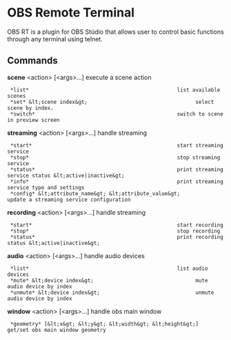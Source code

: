 # OBS Remote Terminal

OBS RT is a plugin for OBS Stúdio that allows user to control basic functions through any terminal using telnet.

## Commands

 **scene** &lt;action&gt; [&lt;args&gt;...]                             execute a scene action

     *list*                                                list available scenes
     *set* &lt;scene index&gt;                                   select scene by index.
     *switch*                                              switch to scene in preview screen

 **streaming** &lt;action&gt; [&lt;args&gt;...]                         handle streaming

     *start*                                               start streaming service
     *stop*                                                stop streaming service
     *status*                                              print streaming service status &lt;active|inactive&gt;
     *info*                                                print streaming service type and settings
     *config* &lt;attribute_name&gt; &lt;attribute_value&gt;           update a streaming service configuration

 **recording** &lt;action&gt; [&lt;args&gt;...]                         handle streaming

     *start*                                               start recording
     *stop*                                                stop recording
     *status*                                              print recording status &lt;active|inactive&gt;

 **audio** &lt;action&gt; [&lt;args&gt;...]                             handle audio devices

     *list*                                                list audio devices
     *mute* &lt;device index&gt;                                 mute audio device by index
     *unmute* &lt;device index&gt;                               unmute audio device by index

 **window** &lt;action&gt; [&lt;args&gt;...]                            handle obs main window

     *geometry* [&lt;x&gt; &lt;y&gt; &lt;width&gt; &lt;height&gt;]                 get/set obs main window geometry
